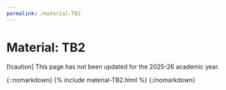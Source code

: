 ```yaml
---
permalink: /material-TB2
---
```


# Material: TB2

[!caution]
This page has not been updated for the 2025-26 academic year.

{::nomarkdown} 
{% include material-TB2.html %} 
{:/nomarkdown}
